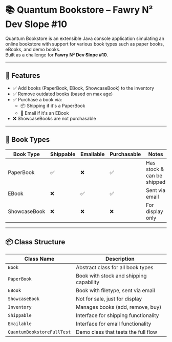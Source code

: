 # 📚 Quantum Bookstore – Fawry N² Dev Slope #10

Quantum Bookstore is an extensible Java console application simulating an online bookstore with support for various book types such as paper books, eBooks, and demo books.  
Built as a challenge for **Fawry N² Dev Slope #10**.

---

## 🚀 Features

- ✅ Add books (PaperBook, EBook, ShowcaseBook) to the inventory
- ✅ Remove outdated books (based on max age)
- ✅ Purchase a book via:
  - 📦 Shipping if it's a PaperBook
  - 📧 Email if it's an EBook
- ❌ ShowcaseBooks are not purchasable

---

## 🧩 Book Types

| Book Type      | Shippable | Emailable | Purchasable | Notes                    |
|----------------|-----------|-----------|-------------|--------------------------|
| PaperBook      | ✅        | ❌        | ✅          | Has stock & can be shipped |
| EBook          | ❌        | ✅        | ✅          | Sent via email            |
| ShowcaseBook   | ❌        | ❌        | ❌          | For display only          |

---

## 📦 Class Structure

| Class Name               | Description                            |
|--------------------------|----------------------------------------|
| `Book`                   | Abstract class for all book types      |
| `PaperBook`              | Book with stock and shipping capability |
| `EBook`                  | Book with filetype, sent via email     |
| `ShowcaseBook`           | Not for sale, just for display         |
| `Inventory`              | Manages books (add, remove, buy)       |
| `Shippable`              | Interface for shipping functionality   |
| `Emailable`              | Interface for email functionality      |
| `QuantumBookstoreFullTest` | Demo class that tests the full flow   |


